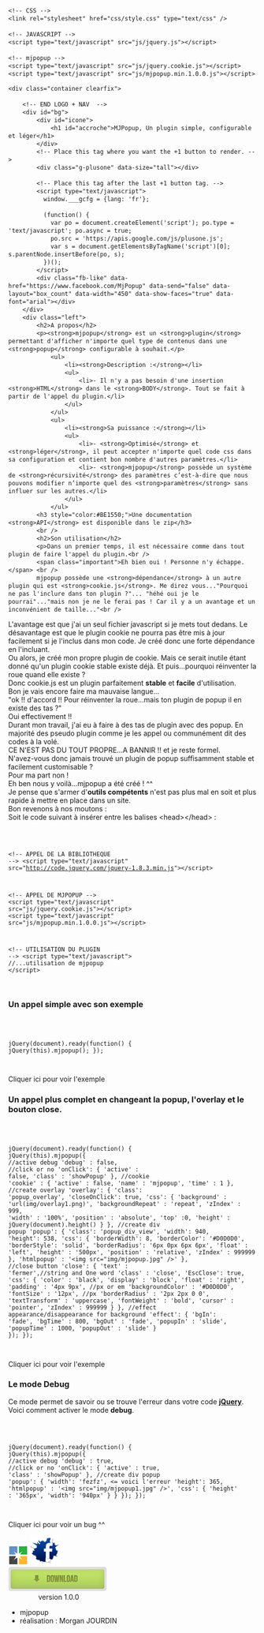 <!DOCTYPE html>
<html lang="fr">
 <head>
    <meta charset="utf-8">
	<title>mjpopup un plugin jquery simple et léger qui simplifiera vos popup</title>
	<meta http-equiv="Content-Type" content="text/html; charset=utf-8" />
	<meta name="author" content="Morgan Jourdin" />
 	<meta name="description" content="mjpopup est une fenêtre surgissante configurable facilement. Elle a été créé dans le but de facilité le codage des développeurs H/F qu'ils soit débutant ou expert." />
    
	<!-- CSS -->
	<link rel="stylesheet" href="css/style.css" type="text/css" />
	
	<!-- JAVASCRIPT -->
	<script type="text/javascript" src="js/jquery.js"></script>

	<!-- mjpopup -->
	<script type="text/javascript" src="js/jquery.cookie.js"></script>
	<script type="text/javascript" src="js/mjpopup.min.1.0.0.js"></script>

<script type="text/javascript">
$(document).ready(function() {
		//mjpopup
		jQuery(this).mjpopup({
		//active or no debug mode
		'debug' : true,
		//click or no
		'onClick': 
		{
			'active' : false, //met sur true pour activer sur le bouton dans le body
			'class' : 'showPopup'
		},
		//cookie
		'cookie' : {
			'active' : true,
			'name' : 'mjpopup',
			'time' : 1
		},
		'overlay': 
		{
			'closeOnClick': true
		},
		//create div popup
		'popup': 
		{
			'width': 940,
			'height': 500,
			'htmlpopup' : '<div style="position:relative;"><h1 style="color:white;position:absolute;right:6px;font-size:16px;bottom:10px;">Nous vous souhaitons une bonne visite</h1><img src="img/mjpopup.jpg" /></div>',
			'css':
			{
				'height' : '500px',
				'borderColor': 'white',
				'zIndex' : 999999
			}
		},
		//close button
		'close': 
		{
			'text' : 'Fermer',
			'EscClose': true,
			'css' : 
			{
				'color': '#4C4C4C',
				'zIndex' : 999999,
				'fontFamily' : 'arial',
				'backgroundColor': 'white'
			}
		},
		//effect appearance/disappearance for background
		'effect': 
		{
			'bgIn': 'show',
			'bgTime' : 400,
			'bgOut' : 'fade',
			'popupIn' : 'slide',
			'popupTime' : 1000,
			'popupOut' : 'fade'
		}
	});
	
	//exemple1
	jQuery(this).mjpopup({	
		'onClick': 
		{
			'active' : true, //met sur true pour activer sur le bouton dans le body
			'class' : 'exemple1'
		}
	});
	
	//exemple2
	jQuery(this).mjpopup({	
		'onClick': 
		{
			'active' : true, //met sur true pour activer sur le bouton dans le body
			'class' : 'exemple2'
		},
		//create div popup
		'popup': 
		{
			'width': 940,
			'height': 365,
			'htmlpopup' : '<img src="img/mjpopup1.jpg" />',
			'css':
			{
				'height' : '365px',
				'width': '940px'
			}
		},
		'overlay': {
			'class': 'popup_overlay',
			'closeOnClick': true,
			'css': {
				'background' : 'url(img/overlay1.png)'
			}
		},
		'close': {
			'text' : 'fermer',//string and One word
			'class' : 'close',
			'EscClose': true,
			'css':
			{
				'color':'#252525'
			}
		}
	});
	
	//exemple3
	jQuery(this).mjpopup({	
		'debug' : true,
		'onClick': 
		{
			'active' : true, //met sur true pour activer sur le bouton dans le body
			'class' : 'exemple3'
		},
		//create div popup
		'popup': 
		{
			'width': 'fezfz',
			'height': 365,
			'htmlpopup' : '<img src="img/mjpopup1.jpg" />',
			'css':
			{
				'height' : '365px',
				'width': '940px'
			}
		}
	});
});
</script>
	
</head>
<body>
<div id="fb-root"></div>
<script>(function(d, s, id) {
  var js, fjs = d.getElementsByTagName(s)[0];
  if (d.getElementById(id)) return;
  js = d.createElement(s); js.id = id;
  js.src = "//connect.facebook.net/fr_FR/all.js#xfbml=1";
  fjs.parentNode.insertBefore(js, fjs);
}(document, 'script', 'facebook-jssdk'));</script>
	<!-- CONTAINER -->
	
	<div class="container clearfix">
		
		<!-- END LOGO + NAV  -->
		<div id="bg">
			<div id="icone">
				<h1 id="accroche">MJPopup, Un plugin simple, configurable et léger</h1>
			</div>
			<!-- Place this tag where you want the +1 button to render. -->
			<div class="g-plusone" data-size="tall"></div>
			
			<!-- Place this tag after the last +1 button tag. -->
			<script type="text/javascript">
			  window.___gcfg = {lang: 'fr'};
			
			  (function() {
			    var po = document.createElement('script'); po.type = 'text/javascript'; po.async = true;
			    po.src = 'https://apis.google.com/js/plusone.js';
			    var s = document.getElementsByTagName('script')[0]; s.parentNode.insertBefore(po, s);
			  })();
			</script>
			<div class="fb-like" data-href="https://www.facebook.com/MjPopup" data-send="false" data-layout="box_count" data-width="450" data-show-faces="true" data-font="arial"></div>
		</div>
		<div class="left">
			<h2>A propos</h2>
			<p><strong>mjpopup</strong> est un <strong>plugin</strong> permettant d'afficher n'importe quel type de contenus dans une <strong>popup</strong> configurable à souhait.</p>
				<ul>
					<li><strong>Description :</strong></li>
					<ul>
						<li>- Il n'y a pas besoin d'une insertion <strong>HTML</strong> dans le <strong>BODY</strong>. Tout se fait à partir de l'appel du plugin.</li>
					</ul>
				</ul>
				<ul>
					<li><strong>Sa puissance :</strong></li>
					<ul>
						<li>- <strong>Optimisé</strong> et <strong>léger</strong>, il peut accepter n'importe quel code css dans sa configuration et contient bon nombre d'autres paramètres.</li>
						<li>- <strong>mjpopup</strong> possède un système de <strong>récursivité</strong> des paramètres c’est-à-dire que nous pouvons modifier n’importe quel des <strong>paramètres</strong> sans influer sur les autres.</li>
					</ul>
				</ul>
			<h3 style="color:#BE1550;">Une documentation <strong>API</strong> est disponible dans le zip</h3>
			<br />
			<h2>Son utilisation</h2>
			<p>Dans un premier temps, il est nécessaire comme dans tout plugin de faire l'appel du plugin.<br /> 
			<span class="important">Eh bien oui ! Personne n'y échappe.</span> <br />
			mjpopup possède une <strong>dépendance</strong> à un autre plugin qui est <strong>cookie.js</strong>. Me direz vous..."Pourquoi ne pas l'inclure dans ton plugin ?"... "héhé oui je le pourrai"..."mais non je ne le ferai pas ! Car il y a un avantage et un inconvénient de taille..."<br />
L'avantage est que j'ai un seul fichier javascript si je mets tout dedans. Le désavantage est que le plugin cookie ne pourra pas être mis à jour facilement si je l'inclus dans mon code. Je créé donc une forte dépendance en l'incluant.<br />
Ou alors, je créé mon propre plugin de cookie. Mais ce serait inutile étant donné qu'un plugin cookie stable existe déjà.
Et puis...pourquoi réinventer la roue quand elle existe ? <br />
Donc cookie.js est un plugin parfaitement <strong>stable</strong> et <strong>facile</strong> d'utilisation.<br />
Bon je vais encore faire ma mauvaise langue...<br />
"ok !! d'accord !! Pour réinventer la roue...mais ton plugin de popup il en existe des tas ?"<br />
Oui effectivement !!<br />
Durant mon travail, j'ai eu à faire à des tas de plugin avec des popup. En majorité des pseudo plugin comme je les appel ou communément dit des codes à la volé.<br />
<span class="important">CE N'EST PAS DU TOUT PROPRE...A BANNIR !!</span> et je reste formel.<br />
N'avez-vous donc jamais trouvé un plugin de popup suffisamment stable et facilement customisable ? <br />
Pour ma part non !<br />
Eh ben nous y voilà...mjpopup a été créé ! ^^<br />
Je pense que s'armer d'<strong>outils compétents</strong> n'est pas plus mal en soit et plus rapide à mettre en place dans un site.<br />
Bon revenons à nos moutons : <br />
Soit le code suivant à insérer entre les balises &lt;head&gt;&lt;/head&gt; :</p>
<!-- =========================================================  -->
<code>
			
<span class="commentaires">&lt;!-- APPEL DE LA BIBLIOTHEQUE --&gt;</span>
&lt;script type="text/javascript" src="<span class="plugin">http://code.jquery.com/jquery-1.8.3.min.js</span>"&gt;&lt;/script&gt;

<span class="commentaires">&lt;!-- APPEL DE MJPOPUP --&gt;</span>
&lt;script type="text/javascript" src="<span class="plugin">js/jquery.cookie.js</span>"&gt;&lt;/script&gt;
&lt;script type="text/javascript" src="<span class="plugin">js/mjpopup.min.1.0.0.js</span>"&gt;&lt;/script&gt;

<span class="commentaires">&lt;!-- UTILISATION DU PLUGIN --&gt;</span>
&lt;script type="text/javascript"&gt;
<span class="commentaires">//...utilisation de mjpopup</span>
&lt;/script&gt;
			
</code>
<!-- =========================================================  -->
			<h3>Un appel simple avec son exemple</h3>
<!-- =========================================================  -->
<code>
			
jQuery(document).ready(function() {
	jQuery(this).<span class="plugin">mjpopup()</span>;
});
			
</code>
<!-- =========================================================  -->
			<p>Cliquer <span class="exemple1 ex">ici</span> pour voir l'exemple</p>
			<h3>Un appel plus complet en changeant la <strong>popup</strong>, l'overlay et le bouton close.</h3>
<!-- =========================================================  -->
<code>

jQuery(document).ready(function() {
	jQuery(this).<span class="plugin">mjpopup({</span>
		<span class="comment">//active debug</span>
		'debug' : false,
		<span class="comment">//click or no</span>
		'onClick': {
			'active' : false,
			'class' : 'showPopup'
		},
		<span class="comment">//cookie</span>
		'cookie' : {
			'active' : false,
			'name' : 'mjpopup',
			'time' : 1
	  	},
		<span class="comment">//create overlay</span>
		'overlay': {
			'class': 'popup_overlay',
			'closeOnClick': true,
			'css': {
				'background' : 'url(img/overlay1.png)',
				'backgroundRepeat' : 'repeat',
				'zIndex' : 999,
				'width' : '100%',
				'position' : 'absolute',
				'top' :0,
				'height' : jQuery(document).height()
			}
		},
		<span class="comment">//create div popup</span>
		'popup': {
			'class': 'popup_div_view',
			'width': 940,
			'height': 538,
			'css': {
				'borderWidth': 8,
				'borderColor': '#D0D0D0',
				'borderStyle': 'solid',
				'borderRadius': '6px 0px 6px 6px',
				'float' : 'left',
				'height' : '500px',
				'position' : 'relative',
				'zIndex' : 999999
			},
			'htmlpopup' : '&lt;img src="img/mjpopup.jpg" /&gt;'
		},
		<span class="comment">//close button</span>
		'close': {
			'text' : 'fermer',//string and One word
			'class' : 'close',
			'EscClose': true,
			'css': {
				'color' : 'black',
				'display' : 'block',
				'float' : 'right',
				'padding' : '4px 9px', //px or em
				'backgroundColor' : '#D0D0D0',
				'fontSize' : '12px', //px
				'borderRadius' : '2px 2px 0 0',
				'textTransform' : 'uppercase',
				'fontWeight' : 'bold',
				'cursor' : 'pointer',
				'zIndex' : 999999
			}
		},
		<span class="comment">//effect appearance/disappearance for background</span>
		'effect': {
			'bgIn': 'fade',
			'bgTime' : 800,
			'bgOut' : 'fade',
			'popupIn' : 'slide',
			'popupTime' : 1000,
			'popupOut' : 'slide'
		}
	<span class="plugin">});</span>
});
			
</code>
<!-- =========================================================  -->
			<p>Cliquer <span class="exemple2 ex">ici</span> pour voir l'exemple</p>
			<h3>Le mode Debug</h3>
			<p>Ce mode permet de savoir ou se trouve l'erreur dans votre code <a href="http://jquery.com/" title="Lien vers le site internet de jQuery"><strong>jQuery</strong></a>. Voici comment activer le mode <strong>debug</strong>.</p>
<!-- =========================================================  -->
<code>
			
jQuery(document).ready(function() {
	jQuery(this).<span class="plugin">mjpopup({</span>
		<span class="comment">//active debug</span>
		'debug' : true,
		<span class="comment">//click or no</span>
		'onClick': {
			'active' : true,
			'class' : 'showPopup'
		},
		<span class="comment">//create div popup</span>
		'popup': 
		{
			'width': 'fezfz', <= voici l'erreur
			'height': 365,
			'htmlpopup' : '&lt;img src="img/mjpopup1.jpg" /&gt;',
			'css':
			{
				'height' : '365px',
				'width': '940px'
			}
		}
	<span class="plugin">})</span>;
});
			
</code>
<!-- =========================================================  -->
			<p>Cliquer <span class="exemple3 ex">ici</span> pour voir un bug ^^</p>
		</div>
		<div class="right clearfix">
			<a href="https://plus.google.com/s/mjpopup" title="Lien vers la page google+ de mjpopup" class="gg-icone"><img src="img/gg-icone.png" title="Lien vers la page google+ de mjpopup" alt="Lien vers la page google+ de mjpopup" /></a>
			<a href="https://www.facebook.com/MjPopup" title="Lien vers la page facebook de mjpopup" class="fb-icone"><img src="img/fb-icone.png" title="Lien vers la page facbook de mjpopup" alt="Lien vers la page facebook de mjpopup" /></a>
			<div class="download">
				<a href="plugin_mjpopup.zip">
					<img src="img/down.png" onmouseover="this.src='img/down-hover.png'" onmouseout="this.src='img/down.png'" title="Téléchargement du plugin mjpopup avec son API" alt="Téléchargement du plugin mjpopup avec son API" />
				</a>
				<br />
				<span style="left: 61px; position:relative;">version 1.0.0</span><br />
			</div>			
		</div>
		<div id="footer">
			<div id="fb-footer">
				<div class="fb-like" data-href="https://www.facebook.com/MjPopup" data-send="false" data-width="450" data-show-faces="false" data-font="arial"></div>
			</div>
			<ul>
				<li>mjpopup</li>
				<li>réalisation : Morgan JOURDIN</li>
			</ul>
		</div>
	</div>
<script type="text/javascript">
  var _gaq = _gaq || [];
  _gaq.push(['_setAccount', 'UA-160691-18']);
  _gaq.push(['_trackPageview']);

  (function() {
    var ga = document.createElement('script'); ga.type = 'text/javascript'; ga.async = true;
    ga.src = ('https:' == document.location.protocol ? 'https://ssl' : 'http://www') + '.google-analytics.com/ga.js';
    var s = document.getElementsByTagName('script')[0]; s.parentNode.insertBefore(ga, s);
  })();
</script>
<!-- Piwik --> 
<script type="text/javascript">
var pkBaseURL = (("https:" == document.location.protocol) ? "https://stats.postif.info/" : "http://stats.postif.info/");
document.write(unescape("%3Cscript src='" + pkBaseURL + "piwik.js' type='text/javascript'%3E%3C/script%3E"));
</script><script type="text/javascript">
try {
var piwikTracker = Piwik.getTracker(pkBaseURL + "piwik.php", 3);
piwikTracker.trackPageView();
piwikTracker.enableLinkTracking();
} catch( err ) {}
</script><noscript><p><img src="http://stats.postif.info/piwik.php?idsite=3" style="border:0" alt="" /></p></noscript>
<!-- End Piwik Tracking Code -->
</body>
</html>
